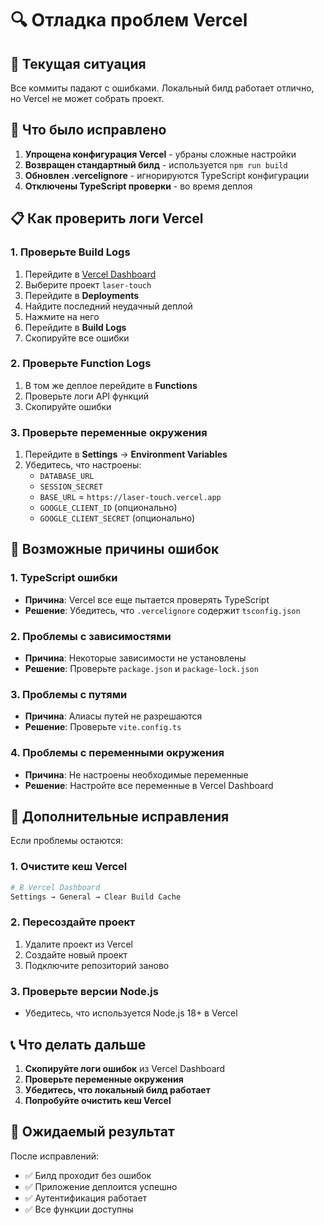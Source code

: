 # 🔍 Отладка проблем Vercel

## 🚨 Текущая ситуация

Все коммиты падают с ошибками. Локальный билд работает отлично, но Vercel не может собрать проект.

## 🔧 Что было исправлено

1. **Упрощена конфигурация Vercel** - убраны сложные настройки
2. **Возвращен стандартный билд** - используется `npm run build`
3. **Обновлен .vercelignore** - игнорируются TypeScript конфигурации
4. **Отключены TypeScript проверки** - во время деплоя

## 📋 Как проверить логи Vercel

### 1. Проверьте Build Logs

1. Перейдите в [Vercel Dashboard](https://vercel.com/dashboard)
2. Выберите проект `laser-touch`
3. Перейдите в **Deployments**
4. Найдите последний неудачный деплой
5. Нажмите на него
6. Перейдите в **Build Logs**
7. Скопируйте все ошибки

### 2. Проверьте Function Logs

1. В том же деплое перейдите в **Functions**
2. Проверьте логи API функций
3. Скопируйте ошибки

### 3. Проверьте переменные окружения

1. Перейдите в **Settings** → **Environment Variables**
2. Убедитесь, что настроены:
   - `DATABASE_URL`
   - `SESSION_SECRET`
   - `BASE_URL` = `https://laser-touch.vercel.app`
   - `GOOGLE_CLIENT_ID` (опционально)
   - `GOOGLE_CLIENT_SECRET` (опционально)

## 🎯 Возможные причины ошибок

### 1. TypeScript ошибки

- **Причина**: Vercel все еще пытается проверять TypeScript
- **Решение**: Убедитесь, что `.vercelignore` содержит `tsconfig.json`

### 2. Проблемы с зависимостями

- **Причина**: Некоторые зависимости не установлены
- **Решение**: Проверьте `package.json` и `package-lock.json`

### 3. Проблемы с путями

- **Причина**: Алиасы путей не разрешаются
- **Решение**: Проверьте `vite.config.ts`

### 4. Проблемы с переменными окружения

- **Причина**: Не настроены необходимые переменные
- **Решение**: Настройте все переменные в Vercel Dashboard

## 🔧 Дополнительные исправления

Если проблемы остаются:

### 1. Очистите кеш Vercel

```bash
# В Vercel Dashboard
Settings → General → Clear Build Cache
```

### 2. Пересоздайте проект

1. Удалите проект из Vercel
2. Создайте новый проект
3. Подключите репозиторий заново

### 3. Проверьте версии Node.js

- Убедитесь, что используется Node.js 18+ в Vercel

## 📞 Что делать дальше

1. **Скопируйте логи ошибок** из Vercel Dashboard
2. **Проверьте переменные окружения**
3. **Убедитесь, что локальный билд работает**
4. **Попробуйте очистить кеш Vercel**

## 🎉 Ожидаемый результат

После исправлений:

- ✅ Билд проходит без ошибок
- ✅ Приложение деплоится успешно
- ✅ Аутентификация работает
- ✅ Все функции доступны
